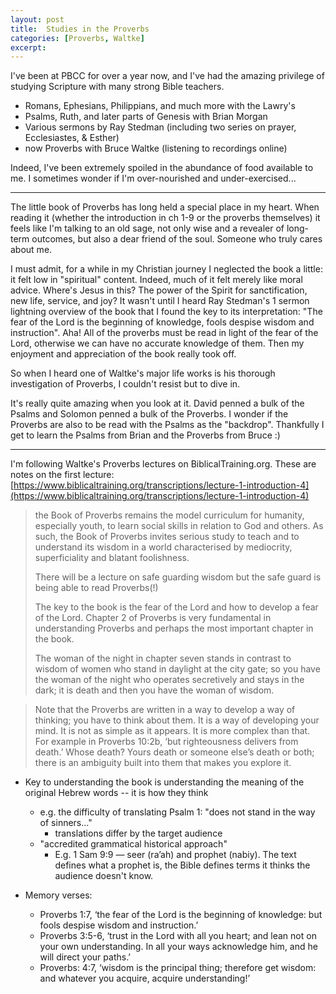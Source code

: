 ```yaml
---
layout: post
title:  Studies in the Proverbs
categories: [Proverbs, Waltke]
excerpt: 
---
```


I've been at PBCC for over a year now, and I've had the amazing privilege of studying Scripture with many strong Bible teachers.

- Romans, Ephesians, Philippians, and much more with the Lawry's
- Psalms, Ruth, and later parts of Genesis with Brian Morgan
- Various sermons by Ray Stedman (including two series on prayer, Ecclesiastes, & Esther)
- now Proverbs with Bruce Waltke (listening to recordings online)

Indeed, I've been extremely spoiled in the abundance of food available to me.  I sometimes wonder if I'm over-nourished and under-exercised...



---



The little book of Proverbs has long held a special place in my heart. When reading it (whether the introduction in ch 1-9 or the proverbs themselves) it feels like I'm talking to an old sage, not only wise and a revealer of long-term outcomes, but also a dear friend of the soul. Someone who truly cares about me.

I must admit, for a while in my Christian journey I neglected the book a little: it felt low in "spiritual" content. Indeed, much of it felt merely like moral advice. Where's Jesus in this? The power of the Spirit for sanctification, new life, service, and joy? It wasn't until I heard Ray Stedman's 1 sermon lightning overview of the book that I found the key to its interpretation: "The fear of the Lord is the beginning of knowledge, fools despise wisdom and instruction". Aha! All of the proverbs must be read in light of the fear of the Lord, otherwise we can have no accurate knowledge of them. Then my enjoyment and appreciation of the book really took off.

So when I heard one of Waltke's major life works is his thorough investigation of Proverbs, I couldn't resist but to dive in.

It's really quite amazing when you look at it. David penned a bulk of the Psalms and Solomon penned a bulk of the Proverbs. I wonder if the Proverbs are also to be read with the Psalms as the "backdrop". Thankfully I get to learn the Psalms from Brian and the Proverbs from Bruce :)



---



I'm following Waltke's Proverbs lectures on BiblicalTraining.org. These are notes on the first lecture: [https://www.biblicaltraining.org/transcriptions/lecture-1-introduction-4](https://www.biblicaltraining.org/transcriptions/lecture-1-introduction-4)



> the Book of Proverbs remains the model curriculum for humanity, especially youth, to learn social skills in relation to God and others. As such, the Book of Proverbs invites serious study to teach and to understand its wisdom in a world characterised by mediocrity, superficiality and blatant foolishness.
>
> There will be a lecture on safe guarding wisdom but the safe guard is being able to read Proverbs(!)
>
> The key to the book is the fear of the Lord and how to develop a fear of the Lord. Chapter 2 of Proverbs is very fundamental in understanding Proverbs and perhaps the most important chapter in the book.
>
> The woman of the night in chapter seven stands in contrast to wisdom of women who stand in daylight at the city gate; so you have the woman of the night who operates secretively and stays in the dark; it is death and then you have the woman of wisdom.



> Note that the Proverbs are written in a way to develop a way of thinking; you have to think about them. It is a way of developing your mind. It is not as simple as it appears. It is more complex than that. For example in Proverbs 10:2b, ‘but righteousness delivers from death.’ Whose death? Yours death or someone else’s death or both; there is an ambiguity built into them that makes you explore it.





- Key to understanding the book is understanding the meaning of the original Hebrew words -- it is how they think
  - e.g. the difficulty of translating Psalm 1: "does not stand in the way of sinners..."
    - translations differ by the target audience
  - "accredited grammatical historical approach"
    - E.g. 1 Sam 9:9 — seer (ra’ah) and prophet (nabiy). The text defines what a prophet is, the Bible defines terms it thinks the audience doesn't know.



- Memory verses:
  - Proverbs 1:7, ‘the fear of the Lord is the beginning of knowledge: but fools despise wisdom and instruction.’
  - Proverbs 3:5-6, ‘trust in the Lord with all you heart; and lean not on your own understanding. In all your ways acknowledge him, and he will direct your paths.’
  - Proverbs: 4:7, ‘wisdom is the principal thing; therefore get wisdom: and whatever you acquire, acquire understanding!’